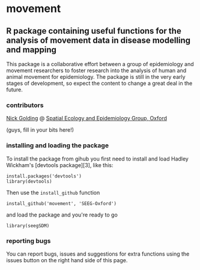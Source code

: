 # movement
## R package containing useful functions for the analysis of movement data in disease modelling and mapping

This package is a collaborative effort between a group of epidemiology and movement researchers to foster research into the analysis of human and animal movement for epidemiology. The package is still in the very early stages of development, so expect the content to change a great deal in the future.

### contributors

[Nick Golding][Nick] @ [Spatial Ecology and Epidemiology Group, Oxford][seeg]

(guys, fill in your bits here!)


### installing and loading the package

To install the package from gihub you first need to install and load Hadley Wickham's [devtools package][3], like this:

```
install.packages('devtools')
library(devtools)
```

Then use the `install_github` function

```
install_github('movement', 'SEEG-Oxford')
```

and load the package and you're ready to go

```
library(seegSDM)
```

### reporting bugs

You can report bugs, issues and suggestions for extra functions using the issues button on the right hand side of this page.


[Nick]: http://www.map.ox.ac.uk/about-map/map-team/nicholas-golding/
[seeg]: http://simonhay.zoo.ox.ac.uk/staff.php